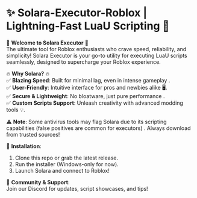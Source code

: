 # ✨ Solara-Executor-Roblox | Lightning-Fast LuaU Scripting 🚀
  
🌟 **Welcome to Solara Executor** 🌟  
The ultimate tool for Roblox enthusiasts who crave speed, reliability, and simplicity! Solara Executor is your go-to utility for executing LuaU scripts seamlessly, designed to supercharge your Roblox experience.  

🔥 **Why Solara?** 🔥  
✅ **Blazing Speed**: Built for minimal lag, even in intense gameplay .  
✅ **User-Friendly**: Intuitive interface for pros and newbies alike 🖥️.  
✅ **Secure & Lightweight**: No bloatware, just pure performance .  
✅ **Custom Scripts Support**: Unleash creativity with advanced modding tools 💡.  

⚠️ **Note**: Some antivirus tools may flag Solara due to its scripting capabilities (false positives are common for executors) . Always download from trusted sources!  

🔧 **Installation**:  
1. Clone this repo or grab the latest release.  
2. Run the installer (Windows-only for now).  
3. Launch Solara and connect to Roblox!  

🎯 **Community & Support**:  
Join our Discord for updates, script showcases, and tips!  
